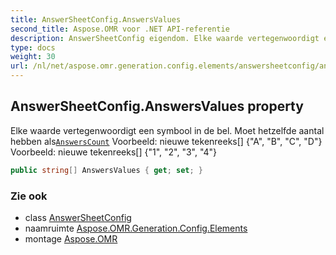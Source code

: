 ```yaml
---
title: AnswerSheetConfig.AnswersValues
second_title: Aspose.OMR voor .NET API-referentie
description: AnswerSheetConfig eigendom. Elke waarde vertegenwoordigt een symbool in de bel. Moet hetzelfde aantal hebben alsAnswersCount Voorbeeld nieuwe tekenreeks A B C D Voorbeeld nieuwe tekenreeks 1 2 3 4
type: docs
weight: 30
url: /nl/net/aspose.omr.generation.config.elements/answersheetconfig/answersvalues/
---
```

## AnswerSheetConfig.AnswersValues property

Elke waarde vertegenwoordigt een symbool in de bel. Moet hetzelfde aantal hebben als[`AnswersCount`](../answerscount/) Voorbeeld: nieuwe tekenreeks[] {"A", "B", "C", "D"} Voorbeeld: nieuwe tekenreeks[] {"1", "2", "3", "4"}

```csharp
public string[] AnswersValues { get; set; }
```

### Zie ook

* class [AnswerSheetConfig](../)
* naamruimte [Aspose.OMR.Generation.Config.Elements](../../answersheetconfig/)
* montage [Aspose.OMR](../../../)


